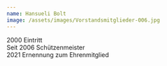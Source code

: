```yaml
---
name: Hansueli Bolt
image: /assets/images/Vorstandsmitglieder-006.jpg
---
```

2000 Eintritt  
Seit 2006 Schützenmeister  
2021 Ernennung zum Ehrenmitglied  
